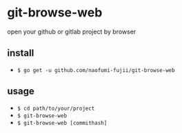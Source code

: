 # git-browse-web
open your github or gitlab project by browser

install
--
- `$ go get -u github.com/naofumi-fujii/git-browse-web`

usage
--
- `$ cd path/to/your/project`
- `$ git-browse-web`
- `$ git-browse-web [commithash]`
